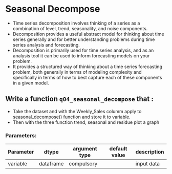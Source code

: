 # Seasonal Decompose

- Time series decomposition involves thinking of a series as a combination of level, trend, seasonality, and noise components.
- Decomposition provides a useful abstract model for thinking about time series generally and for better understanding problems during time series analysis and forecasting.
- Decomposition is primarily used for time series analysis, and as an analysis tool it can be used to inform forecasting models on your problem.
- It provides a structured way of thinking about a time series forecasting problem, both generally in terms of modeling complexity and specifically in terms of how to best capture each of these components in a given model.

## Write a function `q04_seasonal_decompose` that :
- Take the dataset and with the Weekly_Sales columm apply to seasonal_decompose() function and store it to variable.
- Then with the three function trend, seasonal and residue plot a graph 


### Parameters:

| Parameter | dtype | argument type | default value | description |
| --- | --- | --- | --- | --- | 
| variable | dataframe | compulsory |  | input data |
